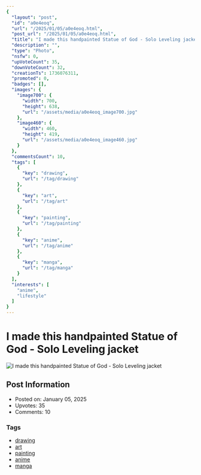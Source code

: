 ```yaml
---
{
  "layout": "post",
  "id": "a0e4eoq",
  "url": "/2025/01/05/a0e4eoq.html",
  "post_url": "/2025/01/05/a0e4eoq.html",
  "title": "I made this handpainted Statue of God - Solo Leveling jacket",
  "description": "",
  "type": "Photo",
  "nsfw": 0,
  "upVoteCount": 35,
  "downVoteCount": 32,
  "creationTs": 1736076311,
  "promoted": 0,
  "badges": [],
  "images": {
    "image700": {
      "width": 700,
      "height": 638,
      "url": "/assets/media/a0e4eoq_image700.jpg"
    },
    "image460": {
      "width": 460,
      "height": 419,
      "url": "/assets/media/a0e4eoq_image460.jpg"
    }
  },
  "commentsCount": 10,
  "tags": [
    {
      "key": "drawing",
      "url": "/tag/drawing"
    },
    {
      "key": "art",
      "url": "/tag/art"
    },
    {
      "key": "painting",
      "url": "/tag/painting"
    },
    {
      "key": "anime",
      "url": "/tag/anime"
    },
    {
      "key": "manga",
      "url": "/tag/manga"
    }
  ],
  "interests": [
    "anime",
    "lifestyle"
  ]
}
---
```


# I made this handpainted Statue of God - Solo Leveling jacket

![I made this handpainted Statue of God - Solo Leveling jacket](/assets/media/a0e4eoq_image700.jpg)

## Post Information

- Posted on: January 05, 2025
- Upvotes: 35
- Comments: 10

### Tags

- [drawing](/tag/drawing)
- [art](/tag/art)
- [painting](/tag/painting)
- [anime](/tag/anime)
- [manga](/tag/manga)
